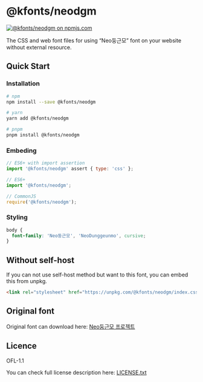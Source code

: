 # @kfonts/neodgm

[![@kfonts/neodgm on npmjs.com](https://img.shields.io/npm/v/%40kfonts%2Fneodgm)](https://www.npmjs.com/package/@kfonts/neodgm)

The CSS and web font files for using &OpenCurlyDoubleQuote;Neo둥근모&CloseCurlyDoubleQuote; font on your website without external resource.

## Quick Start

### Installation

```sh
# npm
npm install --save @kfonts/neodgm

# yarn
yarn add @kfonts/neodgm

# pnpm
pnpm install @kfonts/neodgm
```

### Embeding

```js
// ES6+ with import assertion
import '@kfonts/neodgm' assert { type: 'css' };

// ES6+
import '@kfonts/neodgm';

// CommonJS
require('@kfonts/neodgm');
```

### Styling

```css
body {
  font-family: 'Neo둥근모', 'NeoDunggeunmo', cursive;
}
```

## Without self-host

If you can not use self-host method but want to this font, you can embed this from unpkg.

```html
<link rel="stylesheet" href="https://unpkg.com/@kfonts/neodgm/index.css" />
```

## Original font

Original font can download here: [Neo둥근모 프로젝트](https://neodgm.dalgona.dev/)

## Licence

OFL-1.1

You can check full license description here: [LICENSE.txt](https://github.com/neodgm/neodgm/blob/main/LICENSE.txt)
